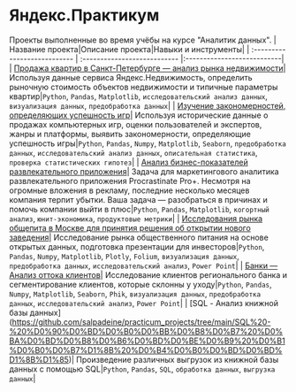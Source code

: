 # Яндекс.Практикум
Проекты выполненные во время учёбы на курсе "Аналитик данных".
| Название проекта|Описание проекта|Навыки и инструменты|
| :--------------------------- | :--------------------------- |:---------------------------|
| [Продажа квартир в Санкт-Петербурге — анализ рынка недвижимости](https://github.com/salpadeine/practicum_projects/tree/main/%D0%90%D0%BD%D0%B0%D0%BB%D0%B8%D0%B7%20%D1%80%D1%8B%D0%BD%D0%BA%D0%B0%20%D0%BD%D0%B5%D0%B4%D0%B2%D0%B8%D0%B6%D0%B8%D0%BC%D0%BE%D1%81%D1%82%D0%B8)| Используя данные сервиса Яндекс.Недвижимость, определить рыночную стоимость объектов недвижимости и типичные параметры квартир|`Python`, `Pandas`, `Matplotlib`, `исследовательский анализ данных`, `визуализация данных`, `предобработка данных`|
| [Изучение закономерностей, определяющих успешность игр](https://github.com/salpadeine/practicum_projects/tree/main/%D0%98%D0%B7%D1%83%D1%87%D0%B5%D0%BD%D0%B8%D0%B5%20%D0%B7%D0%B0%D0%BA%D0%BE%D0%BD%D0%BE%D0%BC%D0%B5%D1%80%D0%BD%D0%BE%D1%81%D1%82%D0%B5%D0%B9%2C%20%D0%BE%D0%BF%D1%80%D0%B5%D0%B4%D0%B5%D0%BB%D1%8F%D1%8E%D1%89%D0%B8%D1%85%20%D1%83%D1%81%D0%BF%D0%B5%D1%88%D0%BD%D0%BE%D1%81%D1%82%D1%8C%20%D0%B8%D0%B3%D1%80)| Используя исторические данные о продажах компьютерных игр, оценки пользователей и экспертов, жанры и платформы, выявить закономерности, определяющие успешность игры|`Python`, `Pandas`, `Numpy`, `Matplotlib`, `Seaborn`, `предобработка данных`, `исследовательский анализ данных`, `описательная статистика`, `проверка статистических гипотез`|
| [Анализ бизнес-показателей развлекательного приложения](https://github.com/salpadeine/practicum_projects/tree/main/%D0%90%D0%BD%D0%B0%D0%BB%D0%B8%D0%B7%20%D0%B1%D0%B8%D0%B7%D0%BD%D0%B5%D1%81-%D0%BF%D0%BE%D0%BA%D0%B0%D0%B7%D0%B0%D1%82%D0%B5%D0%BB%D0%B5%D0%B9%20%D1%80%D0%B0%D0%B7%D0%B2%D0%BB%D0%B5%D0%BA%D0%B0%D1%82%D0%B5%D0%BB%D1%8C%D0%BD%D0%BE%D0%B3%D0%BE%20%D0%BF%D1%80%D0%B8%D0%BB%D0%BE%D0%B6%D0%B5%D0%BD%D0%B8%D1%8F)| Задача для маркетингового аналитика развлекательного приложения Procrastinate Pro+. Несмотря на огромные вложения в рекламу, последние несколько месяцев компания терпит убытки. Ваша задача — разобраться в причинах и помочь компании выйти в плюс|`Python`, `Pandas`, `Matplotlib`, `когортный анализ`, `юнит-экономика`, `продуктовые метрики`|
| [Исследования рынка общепита в Москве для принятия решения об открытии нового заведения](https://github.com/salpadeine/practicum_projects/tree/main/%D0%98%D1%81%D1%81%D0%BB%D0%B5%D0%B4%D0%BE%D0%B2%D0%B0%D0%BD%D0%B8%D0%B5%20%D1%80%D1%8B%D0%BD%D0%BA%D0%B0%20%D0%BE%D0%B1%D1%89%D0%B5%D0%BF%D0%B8%D1%82%D0%B0%20%D0%B2%20%D0%9C%D0%BE%D1%81%D0%BA%D0%B2%D0%B5)| Исследование рынка общественного питания на основе открытых данных, подготовка презентации для инвесторов|`Python`, `Pandas`, `Numpy`, `Matplotlib`, `Plotly`, `Folium`, `визуализация данных`, `предобработка данных`, `исследовательский анализ`, `Power Point`|
| [Банки — Анализ оттока клиентов](https://github.com/salpadeine/practicum_projects/tree/main/%D0%91%D0%B0%D0%BD%D0%BA%D0%B8%20%E2%80%94%20%D0%90%D0%BD%D0%B0%D0%BB%D0%B8%D0%B7%20%D0%BE%D1%82%D1%82%D0%BE%D0%BA%D0%B0%20%D0%BA%D0%BB%D0%B8%D0%B5%D0%BD%D1%82%D0%BE%D0%B2)| Исследование клиентов регионального банка и сегментирование клиентов, которые склонны у уходу|`Python`, `Pandas`, `Numpy`, `Matplotlib`, `Seaborn`, `Phik`, `визуализация данных`, `предобработка данных`, `исследовательский анализ`, `Power Point`|
| [SQL - Анализ книжной базы данных]
(https://github.com/salpadeine/practicum_projects/tree/main/SQL%20-%20%D0%90%D0%BD%D0%B0%D0%BB%D0%B8%D0%B7%20%D0%BA%D0%BD%D0%B8%D0%B6%D0%BD%D0%BE%D0%B9%20%D0%B1%D0%B0%D0%B7%D1%8B%20%D0%B4%D0%B0%D0%BD%D0%BD%D1%8B%D1%85)| Произведение различных выгрузок из книжной базы данных с помощью SQL|`Python`, `Pandas`, `SQL`, `обработка данных`, `выгрузка данных`|

